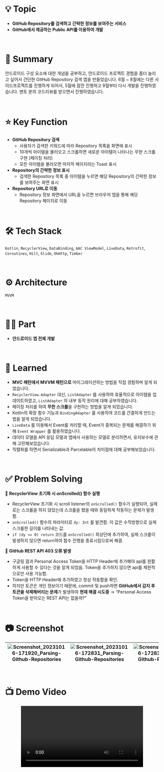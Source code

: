# 💡 Topic

- **GitHub Repository를 검색하고 간략한 정보를 보여주는 서비스**
- **GitHub에서 제공하는 Public API를 이용하여 개발**

<br>

# 📝 Summary
안드로이드 구성 요소에 대한 개념을 공부하고, 안드로이드 프로젝트 경험을 좀더 늘리고 싶어서 간단한 GitHub Repository 검색 앱을 만들었습니다. 6월 ~ 8월에는 다른 사이드프로젝트를 진행하게 되어서, 5월에 잠깐 진행하고 9월부터 다시 개발을 진행하였습니다. 멘토 분의 코드리뷰를 받으면서 진행하였습니다.

<br>

# ⭐️ Key Function
- **GitHub Repository 검색**
    - 사용자가 검색한 키워드에 따라 Repository 목록을 화면에 표시
    - 10개씩 아이템을 불러오고 스크롤하면 새로운 아이템이 나타나는 무한 스크롤 구현 (페이징 처리)
    - 모든 아이템을 불러오면 마지막 페이지라는 Toast 표시
- **Repository의 간략한 정보 표시**
    - 검색한 Repository 목록 중 아이템을 누르면 해당 Repository의 간략한 정보를 보여주는 화면 표시
- **Repository URL로 이동**
    - Repository 정보 화면에서 URL을 누르면 브라우저 앱을 통해 해당 Repository 페이지로 이동

<br>

# 🛠 Tech Stack
`Kotlin`, `RecyclerView`, `DataBinding`, `AAC ViewModel`, `LiveData`, `Retrofit`, `Coroutines`, `Hilt`, `Glide`, `OkHttp`, `Timber`

<br>

# ⚙️ Architecture
`MVVM`

<br>

# 🤚🏻 Part
- **안드로이드 앱 전체 개발**
<br>

# 🤔 Learned
- **MVC 패턴에서 MVVM 패턴으로** 마이그레이션하는 방법을 직접 경험하며 알게 되었습니다.
- `RecyclerView.Adapter` 대신, `ListAdapter` 를 사용하여 효율적으로 아이템을 업데이트하였고, `ListAdapter` 의 내부 동작 원리에 대해 공부하였습니다.
- 페이징 처리를 하여 **무한 스크롤**을 구현하는 방법을 알게 되었습니다.
- Kotlin의 확장 함수 기능과 `BindingAdapter` 를 사용하여 코드를 간결하게 만드는 법을 알게 되었습니다.
- `LiveData` 를 이용해서 Event를 처리할 때, Event가 중복되는 문제를 해결하기 위해 `Event Wrapper` 를 활용하였습니다.
- 데이터 모델을 API 응답 모델과 앱에서 사용하는 모델로 분리하면서, 유지보수에 관해 고민해보았습니다.
- 직렬화를 하면서 Serializable과 Parcelable의 차이점에 대해 공부해보았습니다.

<br>

# ✅ Problem Solving

📌 **RecyclerView 초기화 시 onScrolled() 함수 실행**
- RecyclerView 초기화 시 scroll listener의 `onScrolled()` 함수가 실행되어, 실제로는 스크롤을 하지 않았는데 스크롤을 했을 때와 동일하게 작동하는 문제가 발생함.
- `onScrolled()` 함수의 파라미터로 `dy: Int` 를 발견함. 이 값은 수직방향으로 실제 스크롤한 길이를 나타내는 값.
- `if (dy <= 0) return` 코드를 `onScrolled()` 최상단에 추가하여, 실제 스크롤이 발생하지 않으면 return하여 함수 진행을 종료시킴으로써 해결.

📌 **GitHub REST API 403 오류 발생**
- 구글링 결과 Personal Access Token을 HTTP Header에 추가해야 api를 원활하게 사용할 수 있다는 것을 알게 되었음. Token을 추가하지 않으면 api를 제한적으로만 사용 가능함.
- Token을 HTTP Header에 추가하였고 정상 작동함을 확인.
- 하지만 토큰은 개인 정보이기 때문에, commit 및 push하면 **GitHub에서 감지 후 토큰을 삭제해버리는 문제**가 발생하여 **현재 해결 시도중** → “Personal Access Token을 받아오는 REST API는 없을까?”

<br>

# 📷 Screenshot
|![Screenshot_20231016-171920_Parsing-Github-Repositories](https://github.com/sdhong0609/Parsing-Github-Repositories/assets/78577085/8e47c3d7-345d-48bc-835e-2555c8397da0) |![Screenshot_20231016-172831_Parsing-Github-Repositories](https://github.com/sdhong0609/Parsing-Github-Repositories/assets/78577085/5508c326-642b-48af-8702-c4f55a5ba918) |![Screenshot_20231016-172831_Parsing-Github-Repositories](https://github.com/sdhong0609/Parsing-Github-Repositories/assets/78577085/5508c326-642b-48af-8702-c4f55a5ba918)|
|-|-|-|

<br>

# 📺 Demo Video

<div align="center">
  <video src="https://github.com/sdhong0609/Parsing-Github-Repositories/assets/78577085/98a8e6d3-dda7-4de8-a162-8cda76bf355e" width="400" />
</div>


